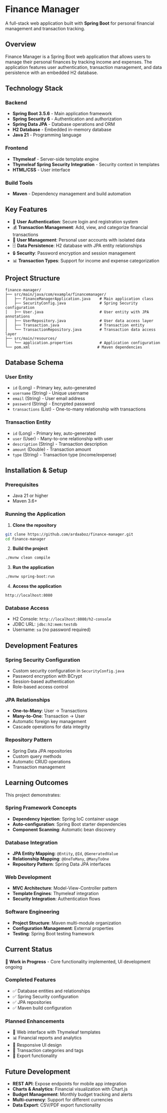# Finance Manager

A full-stack web application built with **Spring Boot** for personal financial management and transaction tracking.

## Overview

Finance Manager is a Spring Boot web application that allows users to manage their personal finances by tracking income and expenses. The application features user authentication, transaction management, and data persistence with an embedded H2 database.

## Technology Stack

### Backend
- **Spring Boot 3.5.6** - Main application framework
- **Spring Security 6** - Authentication and authorization
- **Spring Data JPA** - Database operations and ORM
- **H2 Database** - Embedded in-memory database
- **Java 21** - Programming language

### Frontend
- **Thymeleaf** - Server-side template engine
- **Thymeleaf Spring Security Integration** - Security context in templates
- **HTML/CSS** - User interface

### Build Tools
- **Maven** - Dependency management and build automation

## Key Features

- 🔐 **User Authentication**: Secure login and registration system
- 💰 **Transaction Management**: Add, view, and categorize financial transactions
- 👤 **User Management**: Personal user accounts with isolated data
- 🗄️ **Data Persistence**: H2 database with JPA entity relationships
- 🔒 **Security**: Password encryption and session management
- 📊 **Transaction Types**: Support for income and expense categorization

## Project Structure

```
finance-manager/
├── src/main/java/com/example/financemanager/
│   ├── FinanceManagerApplication.java    # Main application class
│   ├── SecurityConfig.java               # Spring Security configuration
│   ├── User.java                         # User entity with JPA annotations
│   ├── UserRepository.java               # User data access layer
│   ├── Transaction.java                  # Transaction entity
│   └── TransactionRepository.java        # Transaction data access layer
├── src/main/resources/
│   └── application.properties            # Application configuration
└── pom.xml                              # Maven dependencies
```

## Database Schema

### User Entity
- `id` (Long) - Primary key, auto-generated
- `username` (String) - Unique username
- `email` (String) - User email address
- `password` (String) - Encrypted password
- `transactions` (List) - One-to-many relationship with transactions

### Transaction Entity
- `id` (Long) - Primary key, auto-generated
- `user` (User) - Many-to-one relationship with user
- `description` (String) - Transaction description
- `amount` (Double) - Transaction amount
- `type` (String) - Transaction type (income/expense)

## Installation & Setup

### Prerequisites
- Java 21 or higher
- Maven 3.6+

### Running the Application

1. **Clone the repository**
```bash
git clone https://github.com/ardaaboz/finance-manager.git
cd finance-manager
```

2. **Build the project**
```bash
./mvnw clean compile
```

3. **Run the application**
```bash
./mvnw spring-boot:run
```

4. **Access the application**
```
http://localhost:8080
```

### Database Access
- H2 Console: `http://localhost:8080/h2-console`
- JDBC URL: `jdbc:h2:mem:testdb`
- Username: `sa` (no password required)

## Development Features

### Spring Security Configuration
- Custom security configuration in `SecurityConfig.java`
- Password encryption with BCrypt
- Session-based authentication
- Role-based access control

### JPA Relationships
- **One-to-Many**: User → Transactions
- **Many-to-One**: Transaction → User
- Automatic foreign key management
- Cascade operations for data integrity

### Repository Pattern
- Spring Data JPA repositories
- Custom query methods
- Automatic CRUD operations
- Transaction management

## Learning Outcomes

This project demonstrates:

### Spring Framework Concepts
- **Dependency Injection**: Spring IoC container usage
- **Auto-configuration**: Spring Boot starter dependencies
- **Component Scanning**: Automatic bean discovery

### Database Integration
- **JPA Entity Mapping**: `@Entity`, `@Id`, `@GeneratedValue`
- **Relationship Mapping**: `@OneToMany`, `@ManyToOne`
- **Repository Pattern**: Spring Data JPA interfaces

### Web Development
- **MVC Architecture**: Model-View-Controller pattern
- **Template Engines**: Thymeleaf integration
- **Security Integration**: Authentication flows

### Software Engineering
- **Project Structure**: Maven multi-module organization
- **Configuration Management**: External properties
- **Testing**: Spring Boot testing framework

## Current Status

🔄 **Work in Progress** - Core functionality implemented, UI development ongoing

### Completed Features
- ✅ Database entities and relationships
- ✅ Spring Security configuration
- ✅ JPA repositories
- ✅ Maven build configuration

### Planned Enhancements
- 📱 Web interface with Thymeleaf templates
- 📊 Financial reports and analytics
- 🎨 Responsive UI design
- 📁 Transaction categories and tags
- 💾 Export functionality

## Future Development

- **REST API**: Expose endpoints for mobile app integration
- **Charts & Analytics**: Financial visualization with Chart.js
- **Budget Management**: Monthly budget tracking and alerts
- **Multi-currency**: Support for different currencies
- **Data Export**: CSV/PDF export functionality